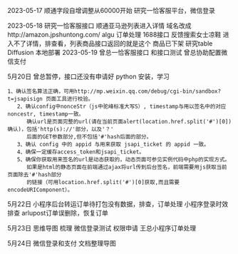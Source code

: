 2023-05-17
顺通字段自增调整从60000开始
研究一恰客服平台，微信登录

2023-05-18
 研究一恰客服接口
 顺通亚马逊列表进入详情 域名改成http://amazon.jpshuntong.com/
 algu 订单处理
 1688接口 反馈搜索女士凉鞋 进入不了详情，排查看，列表商品接口返回的就是这个 商品已下架
 研究table Diffusion 本地部署
2023-05-19
曾总一恰客服接口 和接口测试
曾总协助配置微信支付


5月20日
曾总暂停，接口还没有申请好
python 安装，学习


    1、确认签名算法正确，可用http://mp.weixin.qq.com/debug/cgi-bin/sandbox?t=jsapisign 页面工具进行校验。
       2、确认config中nonceStr（js中驼峰标准大写S）, timestamp与用以签名中的对应noncestr, timestamp一致。
          确认url是页面完整的url(请在当前页面alert(location.href.split('#')[0])确认)，包括'http(s)://'部分，以及'？'
          后面的GET参数部分,但不包括'#'hash后面的部分。
       3、确认 config 中的 appid 与用来获取 jsapi_ticket 的 appid 一致。
       4、确保一定缓存access_token和jsapi_ticket。
       5、确保你获取用来签名的url是动态获取的，动态页面可参见实例代码中php的实现方式。
          如果是html的静态页面在前端通过ajax将url传到后台签名，前端需要用js获取当前页面除去'#'hash部分
          的链接（可用location.href.split('#')[0]获取,而且需要encodeURIComponent）。
  5月22日
小程序后台转运订单待打包没有数据，排查，订单处理
小程序登录时效排查
arlupost订单误删除，恢复订单


  5月23日
  思维导图 梳理
  微信登录测试 权限申请
  王总小程序订单处理

 5月24日
   微信登录和支付 文档整理导图